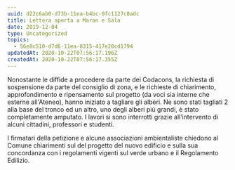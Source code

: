 ```yaml
---
uuid: d22c6ab0-d73b-11ea-b4bc-0fc1127c8adc
title: Lettera aperta a Maran e Sala
date: 2019-12-04
type: Uncategorized
topics:
  - 56e8c510-d7d6-11ea-8315-417e20cd1794
updatedAt: 2020-10-22T07:56:17.196Z
createdAt: 2020-10-22T07:56:17.355Z
---
```


Nonostante le diffide a procedere da parte dei Codacons, la richiesta di sospensione da parte del consiglio di zona, e le richieste di chiarimento, approfondimento e ripensamento sul progetto (da voci sia interne che esterne all'Ateneo), hanno iniziato a tagliare gli alberi.
Ne sono stati tagliati 2 alla base del tronco ed un altro, uno degli alberi più grandi, è stato completamente amputato.
I lavori si sono interrotti grazie all’intervento di alcuni cittadini, professori e studenti.

I firmatari della petizione e alcune associazioni ambientaliste
chiedono al Comune chiarimenti sul del progetto del nuovo edificio e sulla sua concordanza con i regolamenti vigenti sul verde urbano e il Regolamento Edilizio.
